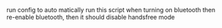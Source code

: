 run config to auto matically run this script when turning on bluetooth
then re-enable bluetooth, then it should disable handsfree mode
